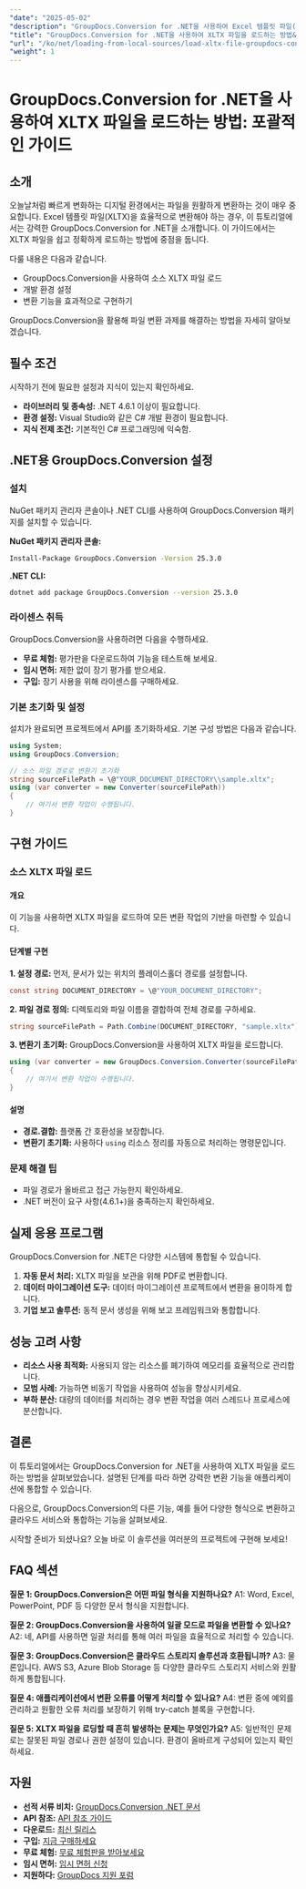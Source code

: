 ```yaml
---
"date": "2025-05-02"
"description": "GroupDocs.Conversion for .NET을 사용하여 Excel 템플릿 파일(XLTX)을 효율적으로 로드하고 변환하는 방법을 알아보세요. 이 가이드에서는 자세한 단계, 코드 예제 및 문제 해결 팁을 제공합니다."
"title": "GroupDocs.Conversion for .NET을 사용하여 XLTX 파일을 로드하는 방법&#58; 종합 가이드"
"url": "/ko/net/loading-from-local-sources/load-xltx-file-groupdocs-conversion-net/"
"weight": 1
---
```


# GroupDocs.Conversion for .NET을 사용하여 XLTX 파일을 로드하는 방법: 포괄적인 가이드

## 소개

오늘날처럼 빠르게 변화하는 디지털 환경에서는 파일을 원활하게 변환하는 것이 매우 중요합니다. Excel 템플릿 파일(XLTX)을 효율적으로 변환해야 하는 경우, 이 튜토리얼에서는 강력한 GroupDocs.Conversion for .NET을 소개합니다. 이 가이드에서는 XLTX 파일을 쉽고 정확하게 로드하는 방법에 중점을 둡니다.

다룰 내용은 다음과 같습니다.
- GroupDocs.Conversion을 사용하여 소스 XLTX 파일 로드
- 개발 환경 설정
- 변환 기능을 효과적으로 구현하기

GroupDocs.Conversion을 활용해 파일 변환 과제를 해결하는 방법을 자세히 알아보겠습니다.

## 필수 조건

시작하기 전에 필요한 설정과 지식이 있는지 확인하세요.

- **라이브러리 및 종속성:** .NET 4.6.1 이상이 필요합니다.
- **환경 설정:** Visual Studio와 같은 C# 개발 환경이 필요합니다.
- **지식 전제 조건:** 기본적인 C# 프로그래밍에 익숙함.

## .NET용 GroupDocs.Conversion 설정

### 설치

NuGet 패키지 관리자 콘솔이나 .NET CLI를 사용하여 GroupDocs.Conversion 패키지를 설치할 수 있습니다.

**NuGet 패키지 관리자 콘솔:**
```bash
Install-Package GroupDocs.Conversion -Version 25.3.0
```

**.NET CLI:**
```bash
dotnet add package GroupDocs.Conversion --version 25.3.0
```

### 라이센스 취득

GroupDocs.Conversion을 사용하려면 다음을 수행하세요.
- **무료 체험:** 평가판을 다운로드하여 기능을 테스트해 보세요.
- **임시 면허:** 제한 없이 장기 평가를 받으세요.
- **구입:** 장기 사용을 위해 라이센스를 구매하세요.

### 기본 초기화 및 설정

설치가 완료되면 프로젝트에서 API를 초기화하세요. 기본 구성 방법은 다음과 같습니다.

```csharp
using System;
using GroupDocs.Conversion;

// 소스 파일 경로로 변환기 초기화
string sourceFilePath = \@"YOUR_DOCUMENT_DIRECTORY\\sample.xltx";
using (var converter = new Converter(sourceFilePath))
{
    // 여기서 변환 작업이 수행됩니다.
}
```

## 구현 가이드

### 소스 XLTX 파일 로드

#### 개요
이 기능을 사용하면 XLTX 파일을 로드하여 모든 변환 작업의 기반을 마련할 수 있습니다.

#### 단계별 구현

**1. 설정 경로:**
먼저, 문서가 있는 위치의 플레이스홀더 경로를 설정합니다.

```csharp
const string DOCUMENT_DIRECTORY = \@"YOUR_DOCUMENT_DIRECTORY";
```

**2. 파일 경로 정의:**
디렉토리와 파일 이름을 결합하여 전체 경로를 구하세요.

```csharp
string sourceFilePath = Path.Combine(DOCUMENT_DIRECTORY, "sample.xltx");
```

**3. 변환기 초기화:**
GroupDocs.Conversion을 사용하여 XLTX 파일을 로드합니다.

```csharp
using (var converter = new GroupDocs.Conversion.Converter(sourceFilePath))
{
    // 여기서 변환 작업이 수행됩니다.
}
```

#### 설명
- **경로.결합:** 플랫폼 간 호환성을 보장합니다.
- **변환기 초기화:** 사용하다 `using` 리소스 정리를 자동으로 처리하는 명령문입니다.

### 문제 해결 팁
- 파일 경로가 올바르고 접근 가능한지 확인하세요.
- .NET 버전이 요구 사항(4.6.1+)을 충족하는지 확인하세요.

## 실제 응용 프로그램

GroupDocs.Conversion for .NET은 다양한 시스템에 통합될 수 있습니다.

1. **자동 문서 처리:** XLTX 파일을 보관을 위해 PDF로 변환합니다.
2. **데이터 마이그레이션 도구:** 데이터 마이그레이션 프로젝트에서 변환을 용이하게 합니다.
3. **기업 보고 솔루션:** 동적 문서 생성을 위해 보고 프레임워크와 통합합니다.

## 성능 고려 사항
- **리소스 사용 최적화:** 사용되지 않는 리소스를 폐기하여 메모리를 효율적으로 관리합니다.
- **모범 사례:** 가능하면 비동기 작업을 사용하여 성능을 향상시키세요.
- **부하 분산:** 대량의 데이터를 처리하는 경우 변환 작업을 여러 스레드나 프로세스에 분산합니다.

## 결론

이 튜토리얼에서는 GroupDocs.Conversion for .NET을 사용하여 XLTX 파일을 로드하는 방법을 살펴보았습니다. 설명된 단계를 따라 하면 강력한 변환 기능을 애플리케이션에 통합할 수 있습니다.

다음으로, GroupDocs.Conversion의 다른 기능, 예를 들어 다양한 형식으로 변환하고 클라우드 서비스와 통합하는 기능을 살펴보세요.

시작할 준비가 되셨나요? 오늘 바로 이 솔루션을 여러분의 프로젝트에 구현해 보세요!

## FAQ 섹션

**질문 1: GroupDocs.Conversion은 어떤 파일 형식을 지원하나요?**
A1: Word, Excel, PowerPoint, PDF 등 다양한 문서 형식을 지원합니다.

**질문 2: GroupDocs.Conversion을 사용하여 일괄 모드로 파일을 변환할 수 있나요?**
A2: 네, API를 사용하면 일괄 처리를 통해 여러 파일을 효율적으로 처리할 수 있습니다.

**질문 3: GroupDocs.Conversion은 클라우드 스토리지 솔루션과 호환됩니까?**
A3: 물론입니다. AWS S3, Azure Blob Storage 등 다양한 클라우드 스토리지 서비스와 원활하게 통합됩니다.

**질문 4: 애플리케이션에서 변환 오류를 어떻게 처리할 수 있나요?**
A4: 변환 중에 예외를 관리하고 원활한 오류 처리를 보장하기 위해 try-catch 블록을 구현합니다.

**질문 5: XLTX 파일을 로딩할 때 흔히 발생하는 문제는 무엇인가요?**
A5: 일반적인 문제로는 잘못된 파일 경로나 권한 설정이 있습니다. 환경이 올바르게 구성되어 있는지 확인하세요.

## 자원
- **선적 서류 비치:** [GroupDocs.Conversion .NET 문서](https://docs.groupdocs.com/conversion/net/)
- **API 참조:** [API 참조 가이드](https://reference.groupdocs.com/conversion/net/)
- **다운로드:** [최신 릴리스](https://releases.groupdocs.com/conversion/net/)
- **구입:** [지금 구매하세요](https://purchase.groupdocs.com/buy)
- **무료 체험:** [무료 체험판을 받아보세요](https://releases.groupdocs.com/conversion/net/)
- **임시 면허:** [임시 면허 신청](https://purchase.groupdocs.com/temporary-license/)
- **지원하다:** [GroupDocs 지원 포럼](https://forum.groupdocs.com/c/conversion/10)